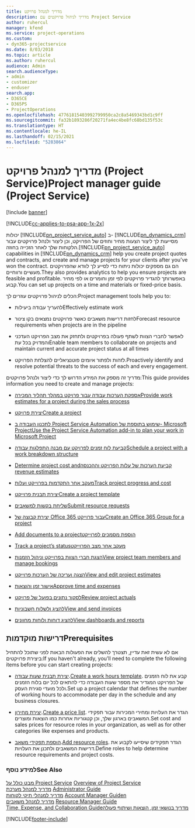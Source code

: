 ```yaml
---
title: מדריך למנהל פרויקט
description: מדריך לניהול פרויקטים עם Project Service
author: ruhercul
manager: kfend
ms.service: project-operations
ms.custom:
- dyn365-projectservice
ms.date: 8/03/2018
ms.topic: article
ms.author: ruhercul
audience: Admin
search.audienceType:
- admin
- customizer
- enduser
search.app:
- D365CE
- D365PS
- ProjectOperations
ms.openlocfilehash: 47761815403992799950ca2c8a5469343bd1c9ff
ms.sourcegitcommit: fa32b1893286f20271fa4ec4be8fc68bd135f53c
ms.translationtype: HT
ms.contentlocale: he-IL
ms.lasthandoff: 02/15/2021
ms.locfileid: "5283864"
---
```

# <a name="project-manager-guide-project-service"></a><span data-ttu-id="f2c60-103">מדריך למנהל פרויקט (Project Service)</span><span class="sxs-lookup"><span data-stu-id="f2c60-103">Project manager guide (Project Service)</span></span>

[!include [banner](../includes/psa-now-project-operations.md)]

[!INCLUDE[cc-applies-to-psa-app-1x-2x](../includes/cc-applies-to-psa-app-1x-2x.md)]

<span data-ttu-id="f2c60-104">יכולות [!INCLUDE[pn_project_service_auto](../includes/pn-project-service-auto.md)] ב- [!INCLUDE[pn_dynamics_crm](../includes/pn-dynamics-crm.md)] מסייעות לך ליצור הצעות מחיר וחוזים של הפרויקט, וכן ליצור ולנהל פרויקטים עבור הלקוחות שלך לאחר הזכייה בחוזה.</span><span class="sxs-lookup"><span data-stu-id="f2c60-104">[!INCLUDE[pn_project_service_auto](../includes/pn-project-service-auto.md)] capabilities in [!INCLUDE[pn_dynamics_crm](../includes/pn-dynamics-crm.md)] help you create project quotes and contracts, and create and manage projects for your clients after you’ve won the contract.</span></span> <span data-ttu-id="f2c60-105">הם גם מספקים יכולות ניתוח כדי לסייע לך לוודא שהפרויקטים מעשיים ורווחיים.</span><span class="sxs-lookup"><span data-stu-id="f2c60-105">They also provides analytics to help you ensure projects are feasible and profitable.</span></span> <span data-ttu-id="f2c60-106">באפשרותך להגדיר פרויקטים לפי זמן וחומרים או לפי מחיר קבוע.</span><span class="sxs-lookup"><span data-stu-id="f2c60-106">You can set up projects on a time and materials or fixed-price basis.</span></span>  
  
 <span data-ttu-id="f2c60-107">הכלים לניהול פרויקטים עוזרים לך:</span><span class="sxs-lookup"><span data-stu-id="f2c60-107">Project management tools help you to:</span></span>  
  
-   <span data-ttu-id="f2c60-108">להעריך עבודה ביעילות</span><span class="sxs-lookup"><span data-stu-id="f2c60-108">Effectively estimate work</span></span>  
  
-   <span data-ttu-id="f2c60-109">לחזות דרישות משאבים כאשר פרויקטים נמצאים בקו צינור</span><span class="sxs-lookup"><span data-stu-id="f2c60-109">Forecast resource requirements when projects are in the pipeline</span></span>  
  
-   <span data-ttu-id="f2c60-110">לאפשר לחברי הצוות לשתף פעולה בפרויקטים ולתחזק את מצב הפרויקט העדכני והמדויק בכל עת</span><span class="sxs-lookup"><span data-stu-id="f2c60-110">Enable team members to collaborate on projects and maintain current and accurate project status at all times</span></span>  
  
-   <span data-ttu-id="f2c60-111">לזהות ולפתור איומים פוטנציאליים להצלחת הפרויקט.</span><span class="sxs-lookup"><span data-stu-id="f2c60-111">Proactively identify and resolve potential threats to the success of each and every engagement.</span></span>  
  
<span data-ttu-id="f2c60-112">מדריך זה מספק את המידע הדרוש לך כדי ליצור ולנהל פרויקטים:</span><span class="sxs-lookup"><span data-stu-id="f2c60-112">This guide provides information you need to create and manage projects:</span></span>  
  
-   [<span data-ttu-id="f2c60-113">אספקת הערכות עבודה עבור פרויקט במהלך תהליך המכירה</span><span class="sxs-lookup"><span data-stu-id="f2c60-113">Provide work estimates for a project during the sales process</span></span>](../psa/provide-estimates-project-during-sales-process.md)  
  
-   [<span data-ttu-id="f2c60-114">יצירת פרויקט</span><span class="sxs-lookup"><span data-stu-id="f2c60-114">Create a project</span></span>](../psa/create-project.md)  
  
-   [<span data-ttu-id="f2c60-115">שימוש בתוספת של ‏‫Project Service Automation‬ לתכנון העבודה ב- Microsoft Project</span><span class="sxs-lookup"><span data-stu-id="f2c60-115">Use the Project Service Automation add-in to plan your work in Microsoft Project</span></span>](../psa/add-plan-work-microsoft-project.md)  
  
-   [<span data-ttu-id="f2c60-116">קביעת לוח זמנים לפרויקט עם מבנה התפלגות עבודה</span><span class="sxs-lookup"><span data-stu-id="f2c60-116">Schedule a project with a work breakdown structure</span></span>](../psa/schedule-project-work-breakdown-structure.md)  
  
-   [<span data-ttu-id="f2c60-117">‏‫‏‫קביעת הערכות של עלות הפרויקט וההכנסה</span><span class="sxs-lookup"><span data-stu-id="f2c60-117">Determine project cost and revenue estimates</span></span>](../psa/determine-project-cost-revenue-estimates.md)  
  
-   [<span data-ttu-id="f2c60-118">מעקב אחר התקדמות בפרוייקט ועלות</span><span class="sxs-lookup"><span data-stu-id="f2c60-118">Track project progress and cost</span></span>](../psa/track-project-progress-cost.md)  
  
-   [<span data-ttu-id="f2c60-119">יצירת תבנית פרוייקט</span><span class="sxs-lookup"><span data-stu-id="f2c60-119">Create a project template</span></span>](../psa/create-project-template.md)  
  
-   [<span data-ttu-id="f2c60-120">שליחת בקשות למשאבים</span><span class="sxs-lookup"><span data-stu-id="f2c60-120">Submit resource requests</span></span>](../psa/submit-resource-requests.md)  
  
-   [<span data-ttu-id="f2c60-121">יצירת קבוצה של Office 365 עבור פרוייקט</span><span class="sxs-lookup"><span data-stu-id="f2c60-121">Create an Office 365 Group for a project</span></span>](../psa/create-office-365-group-project.md)  
  
-   [<span data-ttu-id="f2c60-122">‏‫הוספת מסמכים לפרוייקט</span><span class="sxs-lookup"><span data-stu-id="f2c60-122">Add documents to a project</span></span>](../psa/add-documents-project.md)  
  
-   [<span data-ttu-id="f2c60-123">‏‫מעקב אחר מצב הפרוייקט</span><span class="sxs-lookup"><span data-stu-id="f2c60-123">Track a project’s status</span></span>](../psa/track-project-status.md)  
  
-   [<span data-ttu-id="f2c60-124">הצגת חברי הצוות בפרוייקט וניהול הזמנות</span><span class="sxs-lookup"><span data-stu-id="f2c60-124">View project team members and manage bookings</span></span>](../psa/view-project-team-members-manage-bookings.md)  
  
-   [<span data-ttu-id="f2c60-125">הצגה ועריכה של הערכות פרוייקט</span><span class="sxs-lookup"><span data-stu-id="f2c60-125">View and edit project estimates</span></span>](../psa/view-edit-project-estimates.md)  
  
-   [<span data-ttu-id="f2c60-126">אישור זמן והוצאות</span><span class="sxs-lookup"><span data-stu-id="f2c60-126">Approve time and expenses</span></span>](../psa/approve-time-expenses.md)  
  
-   [<span data-ttu-id="f2c60-127">לסקור נתונים בפועל של פרויקט</span><span class="sxs-lookup"><span data-stu-id="f2c60-127">Review project actuals</span></span>](../psa/review-project-actuals.md)  
  
-   [<span data-ttu-id="f2c60-128">להציג ולשלוח חשבוניות</span><span class="sxs-lookup"><span data-stu-id="f2c60-128">View and send invoices</span></span>](../psa/view-send-invoices.md)  
  
-   [<span data-ttu-id="f2c60-129">להציג דוחות ולוחות מחוונים</span><span class="sxs-lookup"><span data-stu-id="f2c60-129">View dashboards and reports</span></span>](../psa/view-dashboards-reports.md)  
  
## <a name="prerequisites"></a><span data-ttu-id="f2c60-130">דרישות מוקדמות</span><span class="sxs-lookup"><span data-stu-id="f2c60-130">Prerequisites</span></span>  
 <span data-ttu-id="f2c60-131">אם לא עשית זאת עדיין, תצטרך להשלים את הפעולות הבאות לפני שתוכל להתחיל ביצירת פרויקטים:</span><span class="sxs-lookup"><span data-stu-id="f2c60-131">If you haven't already, you’ll need to complete the following items before you can start creating projects:</span></span>  
  
-   <span data-ttu-id="f2c60-132">[יצירת תבנית שעות עבודה](../psa/create-work-hours-template.md).</span><span class="sxs-lookup"><span data-stu-id="f2c60-132">[Create a work hours template](../psa/create-work-hours-template.md).</span></span> <span data-ttu-id="f2c60-133">קבע את לוח הזמנים של הפרויקט המגדיר את מספר שעות העבודה כדי להתאים לכל יום בלוח הזמנים ולכל מועדי סגירת העסק.</span><span class="sxs-lookup"><span data-stu-id="f2c60-133">Set up a project calendar that defines the number of working hours to accommodate per day in the schedule and any business closures.</span></span>  
  
-   <span data-ttu-id="f2c60-134">[יצירת מחירון](../psa/create-price-list.md).</span><span class="sxs-lookup"><span data-stu-id="f2c60-134">[Create a price list](../psa/create-price-list.md).</span></span> <span data-ttu-id="f2c60-135">הגדר את העלויות ומחירי המכירות עבור תפקידי המשאבים בארגון שלך, וכן קטגוריות אחרות כמו הוצאות ומוצרים.</span><span class="sxs-lookup"><span data-stu-id="f2c60-135">Set cost and sales prices for resource roles in your organization, as well as for other categories like expenses and products.</span></span>  
  
-   <span data-ttu-id="f2c60-136">[הוספת תפקידי משאב](../psa/add-resource-roles.md).</span><span class="sxs-lookup"><span data-stu-id="f2c60-136">[Add resource roles](../psa/add-resource-roles.md).</span></span> <span data-ttu-id="f2c60-137">הגדר תפקידים שיסייעו לקבוע את דרישות המשאבים ולתכנן את העלויות.</span><span class="sxs-lookup"><span data-stu-id="f2c60-137">Define roles to help determine resource requirements and project costs.</span></span>  
  
### <a name="see-also"></a><span data-ttu-id="f2c60-138">למידע נוסף</span><span class="sxs-lookup"><span data-stu-id="f2c60-138">See Also</span></span>  
 <span data-ttu-id="f2c60-139">[מבט כולל על Project Service](../psa/overview.md) </span><span class="sxs-lookup"><span data-stu-id="f2c60-139">[Overview of Project Service](../psa/overview.md) </span></span>  
 <span data-ttu-id="f2c60-140">[מדריך למנהל מערכת](../psa/admin-guide.md) </span><span class="sxs-lookup"><span data-stu-id="f2c60-140">[Administrator Guide](../psa/admin-guide.md) </span></span>  
 <span data-ttu-id="f2c60-141">[מדריך למנהלי תיקי לקוחות](../psa/account-manager-guide.md) </span><span class="sxs-lookup"><span data-stu-id="f2c60-141">[Account Manager Guiden](../psa/account-manager-guide.md) </span></span>  
 <span data-ttu-id="f2c60-142">[מדריך למנהל משאבים](../psa/resource-manager-guide.md) </span><span class="sxs-lookup"><span data-stu-id="f2c60-142">[Resource Manager Guide](../psa/resource-manager-guide.md) </span></span>  
 [<span data-ttu-id="f2c60-143">‏‫מדריך בנושאי זמן, הוצאות ושיתוף פעולה</span><span class="sxs-lookup"><span data-stu-id="f2c60-143">Time, Expense, and Collaboration Guide</span></span>](../psa/time-expense-collaboration-guide.md)



[!INCLUDE[footer-include](../includes/footer-banner.md)]